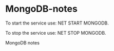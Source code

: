 # MongoDB-notes

To start the service use: NET START MONGODB.

To stop the service use: NET STOP MONGODB.

MongoDB notes
